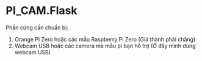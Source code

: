 # PI_CAM.Flask
Phần cứng cần chuẩn bị:
1. Orange Pi Zero hoặc các mẫu Raspberry Pi Zero (Giá thành phải chăng)
2. Webcam USB hoặc các camera mà mẫu pi bạn hỗ trợ (Ở đây mình dùng webcam USB)
